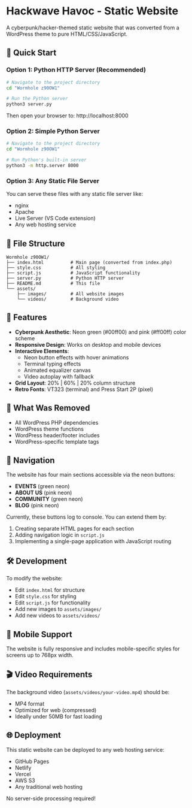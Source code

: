 # Hackwave Havoc - Static Website

A cyberpunk/hacker-themed static website that was converted from a WordPress theme to pure HTML/CSS/JavaScript.

## 🚀 Quick Start

### Option 1: Python HTTP Server (Recommended)
```bash
# Navigate to the project directory
cd "Wormhole z90OW1"

# Run the Python server
python3 server.py
```

Then open your browser to: http://localhost:8000

### Option 2: Simple Python Server
```bash
# Navigate to the project directory
cd "Wormhole z90OW1"

# Run Python's built-in server
python3 -m http.server 8000
```

### Option 3: Any Static File Server
You can serve these files with any static file server like:
- nginx
- Apache
- Live Server (VS Code extension)
- Any web hosting service

## 📁 File Structure

```
Wormhole z90OW1/
├── index.html          # Main page (converted from index.php)
├── style.css           # All styling
├── script.js           # JavaScript functionality
├── server.py           # Python HTTP server
├── README.md           # This file
└── assets/
    ├── images/         # All website images
    └── videos/         # Background video
```

## 🎨 Features

- **Cyberpunk Aesthetic**: Neon green (#00ff00) and pink (#ff00ff) color scheme
- **Responsive Design**: Works on desktop and mobile devices
- **Interactive Elements**: 
  - Neon button effects with hover animations
  - Terminal typing effects
  - Animated equalizer canvas
  - Video autoplay with fallback
- **Grid Layout**: 20% | 60% | 20% column structure
- **Retro Fonts**: VT323 (terminal) and Press Start 2P (pixel)

## 🔧 What Was Removed

- All WordPress PHP dependencies
- WordPress theme functions
- WordPress header/footer includes
- WordPress-specific template tags

## 🎯 Navigation

The website has four main sections accessible via the neon buttons:
- **EVENTS** (green neon)
- **ABOUT US** (pink neon)
- **COMMUNITY** (green neon)
- **BLOG** (pink neon)

Currently, these buttons log to console. You can extend them by:
1. Creating separate HTML pages for each section
2. Adding navigation logic in `script.js`
3. Implementing a single-page application with JavaScript routing

## 🛠️ Development

To modify the website:
- Edit `index.html` for structure
- Edit `style.css` for styling
- Edit `script.js` for functionality
- Add new images to `assets/images/`
- Add new videos to `assets/videos/`

## 📱 Mobile Support

The website is fully responsive and includes mobile-specific styles for screens up to 768px width.

## 🎬 Video Requirements

The background video (`assets/videos/your-video.mp4`) should be:
- MP4 format
- Optimized for web (compressed)
- Ideally under 50MB for fast loading

## 🌐 Deployment

This static website can be deployed to any web hosting service:
- GitHub Pages
- Netlify
- Vercel
- AWS S3
- Any traditional web hosting

No server-side processing required! 